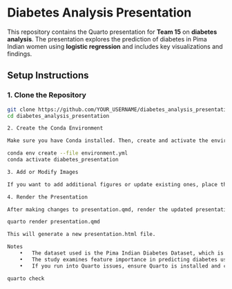 # Diabetes Analysis Presentation

This repository contains the Quarto presentation for **Team 15** on **diabetes analysis**. The presentation explores the prediction of diabetes in Pima Indian women using **logistic regression** and includes key visualizations and findings.

## Setup Instructions

### 1. Clone the Repository
```sh
git clone https://github.com/YOUR_USERNAME/diabetes_analysis_presentation.git
cd diabetes_analysis_presentation

2. Create the Conda Environment

Make sure you have Conda installed. Then, create and activate the environment:

conda env create --file environment.yml
conda activate diabetes_presentation

3. Add or Modify Images

If you want to add additional figures or update existing ones, place them inside the figures/ directory.

4. Render the Presentation

After making changes to presentation.qmd, render the updated presentation:

quarto render presentation.qmd

This will generate a new presentation.html file.

Notes
	•	The dataset used is the Pima Indian Diabetes Dataset, which is publicly available on Kaggle.
	•	The study examines feature importance in predicting diabetes using logistic regression.
	•	If you run into Quarto issues, ensure Quarto is installed and correctly set up by running:

quarto check